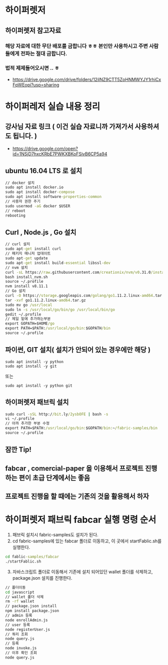 # 하이퍼렛저

## 하이퍼렛저 참고자료
### 해당 자료에 대한 무단 배포를 금합니다 ㅎㅎ 본인만 사용하시고 주변 사람들에게 전파는 절대 금합니다.
### 법적 제제들어오시면 .. ㅎ
- https://drive.google.com/drive/folders/12ilNZ9CTT5ZoHNMWYJY1rhiCxFqWEopi?usp=sharing

# 하이퍼레저 실습 내용 정리
## 강사님 자료 링크 ( 이건 실습 자료니까 가져가서 사용하셔도 됩니다. )
- https://drive.google.com/open?id=1NSjD7hxcKRbE7PWKXBKoFSivB6CP5a94

## ubuntu 16.04 LTS 로 설치
``` cmd
// docker 설치
sudo apt install docker.io
sudo apt install docker-compose
sudo apt install software-properties-common
// 사용자 권한 주기
sudo usermod -aG docker $USER
// reboot
rebooting
```

## Curl , Node.js , Go 설치
``` cmd
// curl 설치
sudo apt-get install curl
// 패키지 매니저 업데이트
sudo apt-get update
sudo apt-get install build-essential libssl-dev
// nvm 설치
curl -sL https://raw.githubusercontent.com/creationix/nvm/v0.31.0/install.sh -o install_nvm.sh
bash install_nvm.sh
source ~/.profile
nvm install v8.11.1
// Go 설치
curl -O https://storage.googleapis.com/golang/go1.11.2.linux-amd64.tar.gz
tar -xvf go1.11.2.linux-amd64.tar.gz
sudo mv go /usr/local
sudo ln -s /usr/local/go/bin/go /usr/local/bin/go
gedit ~/.profile
// 제일 밑에 추가하는부분
export GOPATH=$HOME/go
export PATH=$PATH:/usr/local/go/bin:$GOPATH/bin
source ~/.profile
```

## 파이썬, GIT 설치( 설치가 안되어 있는 경우에만 해당 )
```
sudo apt install -y python
sudo apt install -y git
```
또는
```
sudo apt install -y python git
```

## 하이퍼렛저 패브릭 설치
```cmd
sudo curl -sSL http://bit.ly/2ysbOFE | bash -s
vi ~/.profile
// 아까 추가한 부분 수정
export PATH=$PATH:/usr/local/go/bin:$GOPATH/bin:~/fabric-samples/bin
source ~/.profile
```


## 잠깐 Tip!
## fabcar , comercial-paper 을 이용해서 프로젝트 진행하는 편이 초급 단계에서는 좋음
## 프로젝트 진행을 할 때에는 기존의 것을 활용해서 하자

# 하이퍼렛저 패브릭 fabcar 실행 명령 순서
1. 패브릭 설치시 fabric-samples도 설치가 된다. 
2. cd fabric-samples에 있는 fabcar 폴더로 이동하고, 이 곳에서 startFablic.sh를 실행한다.
  ``` cmd
  cd fablic-samples/fabcar
  ./startFablic.sh
  ```
3. 자바스크립트 폴더로 이동해서 기존에 설치 되어있던 wallet 폴더를 삭제하고, package.json 설치를 진행한다.
``` cmd
// 폴더이동
cd javascript
// wallet 폴더 삭제
rm -rf wallet
// package.json install
npm install package.json
// admin 등록
node enrollAdmin.js
// user 등록
node registerUser.js
// 쿼리 조회
node query.js
// 등록 
node invoke.js
// 이후 확인 조회
node query.js 
```
